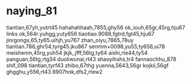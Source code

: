 # naying_81
tiantian,67yh,yutrt45
hahahahhaah,7855,ghy56
ok_iouh,65gr,45rg,hju67
links ok,564r.yuhgg,yuty656
tiaotiao.9088,fgtrd,fgt45,hju67
jinrgongx,65,ty65.uihjh,yu767
zhan_oiyu,7865,78uy
tiantian.786,ghr54,tyrg45.jku867
senmm+0098,yu55,ty656,ui78
meishenm,45rg,yuh54
jkjk_jfff,56tg,ty64
aishi,rte44,ty54
panguan,56tg,rtg34
duoliwunai,rt43
shaoyihshs,tr4
fannaochhu_878
shif_098
tiantian,tyrf43
zhibo,67thg
yuenna,5643,56gr
kojkii,56gf
ghgghu,y556,rt43
8907hok,dfs2,rtew2

